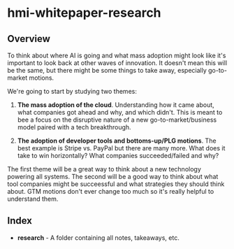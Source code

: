 # hmi-whitepaper-research

## Overview

To think about where AI is going and what mass adoption might look like it's important to look back at other waves of innovation. It doesn't mean this will be the same, but there might be some things to take away, especially go-to-market motions.

We're going to start by studying two themes:

1. **The mass adoption of the cloud**. Understanding how it came about, what companies got ahead and why, and which didn't. This is meant to bee a focus on the disruptive nature of a new go-to-market/business model paired with a tech breakthrough.

2. **The adoption of developer tools and bottoms-up/PLG motions**. The best example is Stripe vs. PayPal but there are many more. What does it take to win horizontally? What companies succeeded/failed and why?

The first theme will be a great way to think about a new technology powering all systems. The second will be a good way to think about what tool companies might be succeessful and what strategies they should think about. GTM motions don't ever change too much so it's really helpful to understand them.

## Index
- **research** - A folder containing all notes, takeaways, etc.
